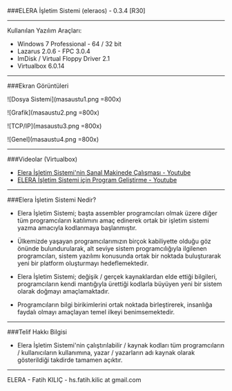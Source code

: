 ###ELERA İşletim Sistemi (eleraos) - 0.3.4 [R30]

---
Kullanılan Yazılım Araçları:

* Windows 7 Professional - 64 / 32 bit
* Lazarus 2.0.6 - FPC 3.0.4
* ImDisk / Virtual Floppy Driver 2.1
* Virtualbox 6.0.14

---
###Ekran Görüntüleri

![Dosya Sistemi](masaustu1.png =800x)

![Grafik](masaustu2.png =800x)

![TCP/IP](masaustu3.png =800x)

![Genel](masaustu4.png =800x)

---
###Videolar (Virtualbox)

* [Elera İşletim Sistemi'nin Sanal Makinede Çalışması - Youtube](http://www.youtube.com/watch?feature=player_embedded&v=coAzcwYqHuA)
* [ELERA İşletim Sistemi için Program Geliştirme - Youtube](
https://www.youtube.com/watch?v=13oYpeXDYbQ)

---
###Elera İşletim Sistemi Nedir?

* Elera İşletim Sistemi; başta assembler programcıları olmak üzere diğer tüm programcıların katılımını amaç edinerek ortak bir işletim sistemi yazma amacıyla kodlanmaya başlanmıştır.

* Ülkemizde yaşayan programcılarımızın birçok kabiliyette olduğu göz önünde bulundurularak, alt seviye sistem programcılığıyla ilgilenen programcıları, sistem yazılımı konusunda ortak bir noktada buluşturarak yeni bir platform oluşturmayı hedeflemektedir.

* Elera İşletim Sistemi; değişik / gerçek kaynaklardan elde ettiği bilgileri, programcıların kendi mantığıyla ürettiği kodlarla büyüyen yeni bir sistem olarak doğmayı amaçlamaktadır.

* Programcıların bilgi birikimlerini ortak noktada birleştirerek, insanlığa faydalı olmayı amaçlayan temel ilkeyi benimsemektedir.

---

###Telif Hakkı Bilgisi

* Elera İşletim Sistemi'nin çalıştırılabilir / kaynak kodları tüm programcıların / kullanıcıların kullanımına, yazar / yazarların adı kaynak olarak gösterildiği takdirde tamamen açıktır.

---

ELERA - Fatih KILIÇ - hs.fatih.kilic at gmail.com